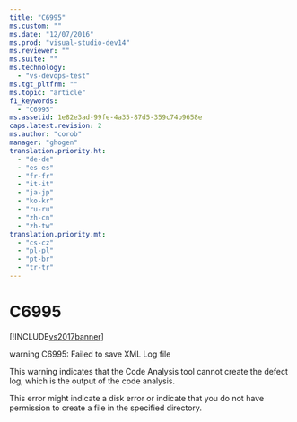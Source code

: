 ```yaml
---
title: "C6995"
ms.custom: ""
ms.date: "12/07/2016"
ms.prod: "visual-studio-dev14"
ms.reviewer: ""
ms.suite: ""
ms.technology: 
  - "vs-devops-test"
ms.tgt_pltfrm: ""
ms.topic: "article"
f1_keywords: 
  - "C6995"
ms.assetid: 1e82e3ad-99fe-4a35-87d5-359c74b9658e
caps.latest.revision: 2
ms.author: "corob"
manager: "ghogen"
translation.priority.ht: 
  - "de-de"
  - "es-es"
  - "fr-fr"
  - "it-it"
  - "ja-jp"
  - "ko-kr"
  - "ru-ru"
  - "zh-cn"
  - "zh-tw"
translation.priority.mt: 
  - "cs-cz"
  - "pl-pl"
  - "pt-br"
  - "tr-tr"
---
```

# C6995
[!INCLUDE[vs2017banner](../code-quality/includes/vs2017banner.md)]

warning C6995: Failed to save XML Log file  
  
 This warning indicates that the Code Analysis tool cannot create the defect log, which is the output of the code analysis.  
  
 This error might indicate a disk error or indicate that you do not have permission to create a file in the specified directory.
